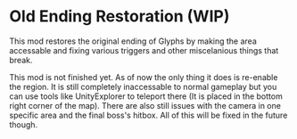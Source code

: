 # Old Ending Restoration (WIP)
This mod restores the original ending of Glyphs by making the area accessable and fixing various triggers and other miscelanious things that break.

This mod is not finished yet. As of now the only thing it does is re-enable the region. It is still completely inaccessable to normal gameplay but you can use tools like UnityExplorer to teleport there (It is placed in the bottom right corner of the map). There are also still issues with the camera in one specific area and the final boss's hitbox. All of this will be fixed in the future though.

